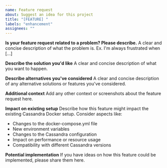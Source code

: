 ```yaml
---
name: Feature request
about: Suggest an idea for this project
title: "[FEATURE] "
labels: "enhancement"
assignees: ""
---
```


**Is your feature request related to a problem? Please describe.**
A clear and concise description of what the problem is. Ex. I'm always frustrated when [...]

**Describe the solution you'd like**
A clear and concise description of what you want to happen.

**Describe alternatives you've considered**
A clear and concise description of any alternative solutions or features you've considered.

**Additional context**
Add any other context or screenshots about the feature request here.

**Impact on existing setup**
Describe how this feature might impact the existing Cassandra Docker setup. Consider aspects like:

- Changes to the docker-compose.yml file
- New environment variables
- Changes to the Cassandra configuration
- Impact on performance or resource usage
- Compatibility with different Cassandra versions

**Potential implementation**
If you have ideas on how this feature could be implemented, please share them here.
